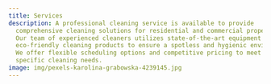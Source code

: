 ```yaml
---
title: Services
description: A professional cleaning service is available to provide
  comprehensive cleaning solutions for residential and commercial properties.
  Our team of experienced cleaners utilizes state-of-the-art equipment and
  eco-friendly cleaning products to ensure a spotless and hygienic environment.
  We offer flexible scheduling options and competitive pricing to meet your
  specific cleaning needs.
image: img/pexels-karolina-grabowska-4239145.jpg
---
```

